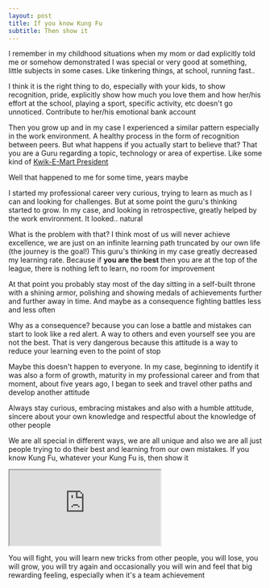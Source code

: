 ```yaml
---
layout: post
title: If you know Kung Fu
subtitle: Then show it
---
```


I remember in my childhood situations when my mom or dad explicitly told me or somehow demonstrated I was special or very good at something, little subjects in some cases. Like tinkering things, at school, running fast..

I think it is the right thing to do, especially with your kids, to show recognition, pride, explicitly show how much you love them and how her/his effort at the school, playing a sport, specific activity, etc doesn't go unnoticed. Contribute to her/his emotional bank account

Then you grow up and in my case I experienced a similar pattern especially in the work environment. A healthy process in the form of recognition between peers. But what happens if you actually start to believe that? That you are a Guru regarding a topic, technology or area of expertise. Like some kind of [Kwik-E-Mart President](https://simpsons.fandom.com/wiki/Kwik-E-Mart_President)

Well that happened to me for some time, years maybe

I started my professional career very curious, trying to learn as much as I can and looking for challenges. But at some point the guru's thinking started to grow. In my case, and looking in retrospective, greatly helped by the work environment. It looked.. natural

What is the problem with that? I think most of us will never achieve excellence, we are just on an infinite learning path truncated by our own life (the journey is the goal!) This guru's thinking in my case greatly decreased my learning rate. Because if **you are the best** then you are at the top of the league, there is nothing left to learn, no room for improvement

 At that point you probably stay most of the day sitting in a self-built throne with a shining armor, polishing and showing medals of achievements further and further away in time. And maybe as a consequence fighting battles less and less often

Why as a consequence? because you can lose a battle and mistakes can start to look like a red alert. A way to others and even yourself see you are not the best. That is very dangerous because this attitude is a way to reduce your learning even to the point of stop

Maybe this doesn't happen to everyone. In my case, beginning to identify it was also a form of growth, maturity in my professional career and from that moment, about five years ago, I began to seek and travel other paths and develop another attitude

Always stay curious, embracing mistakes and also with a humble attitude, sincere about your own knowledge and respectful about the knowledge of other people

We are all special in different ways, we are all unique and also we are all just people trying to do their best and learning from our own mistakes. If you know Kung Fu, whatever your Kung Fu is, then show it

<div class="embed-responsive embed-responsive-16by9">
  <iframe class="embed-responsive-item" src="https://youtu.be/0YhJxJZOWBw?t=54"></iframe>
</div>

You will fight, you will learn new tricks from other people, you will lose, you will grow, you will try again and occasionally you will win and feel that big rewarding feeling, especially when it's a team achievement